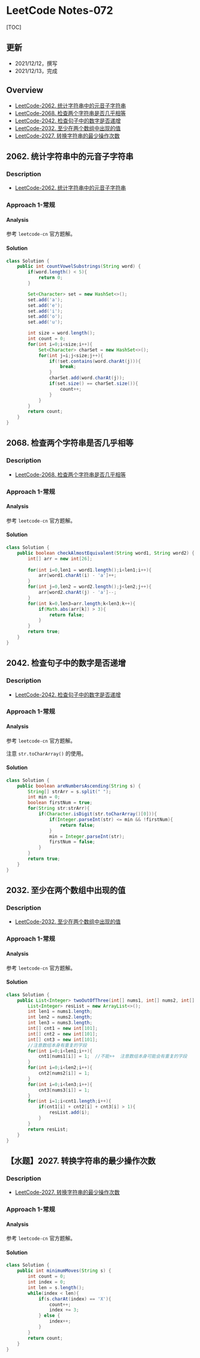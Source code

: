 
# LeetCode Notes-072


[TOC]



## 更新
* 2021/12/12，撰写
* 2021/12/13，完成



## Overview
* [LeetCode-2062. 统计字符串中的元音子字符串](https://leetcode-cn.com/problems/count-vowel-substrings-of-a-string/description/)
* [LeetCode-2068. 检查两个字符串是否几乎相等](https://leetcode-cn.com/problems/check-whether-two-strings-are-almost-equivalent/description/)
* [LeetCode-2042. 检查句子中的数字是否递增](https://leetcode-cn.com/problems/check-if-numbers-are-ascending-in-a-sentence/description/)
* [LeetCode-2032. 至少在两个数组中出现的值](https://leetcode-cn.com/problems/two-out-of-three/description/)
* [LeetCode-2027. 转换字符串的最少操作次数](https://leetcode-cn.com/problems/minimum-moves-to-convert-string/description/)








## 2062. 统计字符串中的元音子字符串
### Description
* [LeetCode-2062. 统计字符串中的元音子字符串](https://leetcode-cn.com/problems/count-vowel-substrings-of-a-string/description/)

### Approach 1-常规
#### Analysis

参考 `leetcode-cn` 官方题解。

#### Solution


```java
class Solution {
    public int countVowelSubstrings(String word) {
        if(word.length() < 5){
            return 0;
        }

        Set<Character> set = new HashSet<>();
        set.add('a');
        set.add('e');
        set.add('i');
        set.add('o');
        set.add('u');

        int size = word.length();
        int count = 0;
        for(int i=0;i<size;i++){
            Set<Character> charSet = new HashSet<>();
            for(int j=i;j<size;j++){
                if(!set.contains(word.charAt(j))){
                    break;
                }
                charSet.add(word.charAt(j));
                if(set.size() == charSet.size()){
                    count++;
                }
            }
        }
        return count;
    }
}
```


## 2068. 检查两个字符串是否几乎相等
### Description
* [LeetCode-2068. 检查两个字符串是否几乎相等](https://leetcode-cn.com/problems/check-whether-two-strings-are-almost-equivalent/description/)

### Approach 1-常规
#### Analysis

参考 `leetcode-cn` 官方题解。

#### Solution




```java
class Solution {
    public boolean checkAlmostEquivalent(String word1, String word2) {
        int[] arr = new int[26];
        
        for(int i=0,len1 = word1.length();i<len1;i++){
            arr[word1.charAt(i) - 'a']++;
        }
        for(int j=0,len2 = word2.length();j<len2;j++){
            arr[word2.charAt(j) - 'a']--;
        }
        for(int k=0,len3=arr.length;k<len3;k++){
            if(Math.abs(arr[k]) > 3){
                return false;
            }
        }
        return true;
    }
}
```


## 2042. 检查句子中的数字是否递增
### Description
* [LeetCode-2042. 检查句子中的数字是否递增](https://leetcode-cn.com/problems/check-if-numbers-are-ascending-in-a-sentence/description/)

### Approach 1-常规
#### Analysis

参考 `leetcode-cn` 官方题解。

注意 `str.toCharArray()` 的使用。
#### Solution


```java
class Solution {
    public boolean areNumbersAscending(String s) {
        String[] strArr = s.split(" ");
        int min = 0;
        boolean firstNum = true;
        for(String str:strArr){
            if(Character.isDigit(str.toCharArray()[0])){
                if(Integer.parseInt(str) <= min && !firstNum){
                    return false;
                } 
                min = Integer.parseInt(str);
                firstNum = false;
            }
        }
        return true;
    }
}
```


## 2032. 至少在两个数组中出现的值
### Description
* [LeetCode-2032. 至少在两个数组中出现的值](https://leetcode-cn.com/problems/two-out-of-three/description/)

### Approach 1-常规
#### Analysis

参考 `leetcode-cn` 官方题解。




#### Solution


```java
class Solution {
    public List<Integer> twoOutOfThree(int[] nums1, int[] nums2, int[] nums3) {
        List<Integer> resList = new ArrayList<>();
        int len1 = nums1.length;
        int len2 = nums2.length;
        int len3 = nums3.length;
        int[] cnt1 = new int[101];
        int[] cnt2 = new int[101];
        int[] cnt3 = new int[101];
        //注意数组本身有重复的字段
        for(int i=0;i<len1;i++){
            cnt1[nums1[i]] = 1;  //不能++  注意数组本身可能会有重复的字段                               
        }
        for(int i=0;i<len2;i++){
            cnt2[nums2[i]] = 1;
        }
        for(int i=0;i<len3;i++){
            cnt3[nums3[i]] = 1;
        }
        for(int i=1;i<cnt1.length;i++){
            if(cnt1[i] + cnt2[i] + cnt3[i] > 1){
                resList.add(i);
            }
        }
        return resList;
    }
}
```


## 【水题】2027. 转换字符串的最少操作次数
### Description
* [LeetCode-2027. 转换字符串的最少操作次数](https://leetcode-cn.com/problems/minimum-moves-to-convert-string/description/)

### Approach 1-常规
#### Analysis

参考 `leetcode-cn` 官方题解。

#### Solution




```java
class Solution {
    public int minimumMoves(String s) {
        int count = 0;
        int index = 0;
        int len = s.length();
        while(index < len){
            if(s.charAt(index) == 'X'){
                count++;
                index += 3;
            } else {
                index++;
            }
        }
        return count;
    }
}
```

